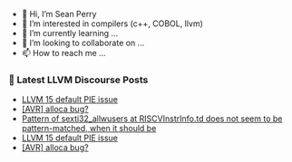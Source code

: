 - 👋 Hi, I’m Sean Perry
- 👀 I’m interested in compilers (c++, COBOL, llvm)
- 🌱 I’m currently learning ...
- 💞️ I’m looking to collaborate on ...
- 📫 How to reach me ...

<!---
s66perry/s66perry is a ✨ special ✨ repository because its `README.md` (this file) appears on your GitHub profile.
You can click the Preview link to take a look at your changes.
--->
### 📕 Latest LLVM Discourse Posts

<!-- DISCOURSE-LLVM:START -->
- [LLVM 15 default PIE issue](https://discourse.llvm.org/t/llvm-15-default-pie-issue/67125#post_7)
- [[AVR] alloca bug?](https://discourse.llvm.org/t/avr-alloca-bug/67080#post_12)
- [Pattern of sexti32_allwusers at RISCVInstrInfo.td does not seem to be pattern-matched, when it should be](https://discourse.llvm.org/t/pattern-of-sexti32-allwusers-at-riscvinstrinfo-td-does-not-seem-to-be-pattern-matched-when-it-should-be/67135#post_2)
- [LLVM 15 default PIE issue](https://discourse.llvm.org/t/llvm-15-default-pie-issue/67125#post_6)
- [[AVR] alloca bug?](https://discourse.llvm.org/t/avr-alloca-bug/67080#post_11)
<!-- DISCOURSE-LLVM:END -->
